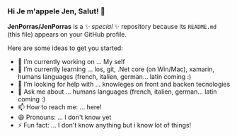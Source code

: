 ### Hi Je m'appele Jen, Salut! 👋

**JenPorras/JenPorras** is a ✨ _special_ ✨ repository because its `README.md` (this file) appears on your GitHub profile.

Here are some ideas to get you started:

- 🔭 I’m currently working on ... My self
- 🌱 I’m currently learning ... Ios, git, .Net core (on Win/Mac), xamarin, humans languages (french, italien, german... latin coming :) 
- 🤔 I’m looking for help with ... knowleges on front and backen tecnologies
- 💬 Ask me about ... humans languages (french, italien, german... latin coming :) 
- 📫 How to reach me: ... here!
- 😄 Pronouns: ... I don't know yet
- ⚡ Fun fact: ... I don't know anything but i know lot of things!
